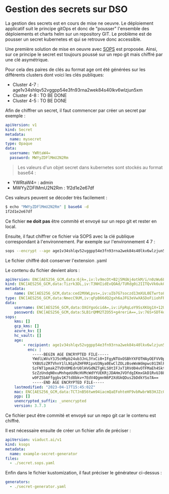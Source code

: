 # Gestion des secrets sur DSO

La gestion des secrets est en cours de mise ne oeuvre. Le déploiement applicatif suit le principe gitOps et donc de "pousser" l'ensemble des déploiements et charts helm sur un repository GIT. Le problème est de pousser un secret kubernetes et qui se retrouve donc accessible.

Une première solution de mise en oeuvre avec [SOPS](https://github.com/mozilla/sops) est proposée. Ainsi, sur ce principe le secret est toujours poussé sur un repo git mais chiffré par une clé asymétrique.

Pour cela des paires de clés au format age ont été générées sur les différents clusters dont voici les clés publiques:
 * Cluster 4-7 : age1v34shlqv52vggpp54e3fn93rna2wek84s40lkv6wlzjun5xm
 * Cluster 4-8 : TO BE DONE
 * Cluster 4-5 : TO BE DONE

Afin de chiffrer un secret, il faut commencer par créer un secret par exemple :
```yaml
apiVersion: v1
kind: Secret
metadata:
  name: mysecret
type: Opaque
data:
  username: YWRtaW4=
  password: MWYyZDFlMmU2N2Rm
```

> Les valeurs d'un objet secret dans kubernetes sont stockés au format base64 :  
  * YWRtaW4= : admin
  * MWYyZDFlMmU2N2Rm : 1f2d1e2e67df

Ces valeurs peuvent se décoder très facilement :

```bash
$ echo "MWYyZDFlMmU2N2Rm" | base64 -d
1f2d1e2e67df
```

Ce fichier **ne doit pas** être commité et envoyé sur un repo git et rester en local.

Ensuite, il faut chiffrer ce fichier via SOPS avec la clé publique correspondant à l'environnement. Par exemple sur l'environnement 4 7 :

```bash
sops --encrypt --age age1v34shlqv52vggpp54e3fn93rna2wek84s40lkv6wlzjun5xm secret.sops.yaml > secret.sops.yaml
```

Le fichier chiffré doit conserver l'extension .yaml

Le contenu du fichier devient alors :

```yaml
apiVersion: ENC[AES256_GCM,data:6jk=,iv:lv9mcOt+B2j5MdAj4otkM/i/n0zWu6LuLJ8dvX0JKT4=,tag:iIqB+o+g2sAj6zOA+4lN4A==,type:str]
kind: ENC[AES256_GCM,data:Tizrk3DL,iv:T3NHIidEvQOAd/TURdg0i2IITQvVk6uk0cWczk6GVho=,tag:/RgSCxBL08fRqMXDLetRew==,type:str]
metadata:
    name: ENC[AES256_GCM,data:ced2MXWLpvs=,iv:uIb7G7soczd13mXUL0ETwrto8n02zTYLUcW3oErotVA=,tag:r1RBTJSlksyCeftH3mH60w==,type:str]
type: ENC[AES256_GCM,data:NmecC9UM,iv:qFpB66dQ2gxh6aJFG3eVwXASDoFiiohFRloi2PY+hiE=,tag:Vy5u36J9u4ZBSGETgEYYaw==,type:str]
data:
    username: ENC[AES256_GCM,data:OXGYgoGcidA=,iv:iFpRqLoY9SsXKUg1X+12UYYSKFWLRnApTkmzYb+EwZE=,tag:IsHcZiuuPntBxs1L/FNCiw==,type:str]
    password: ENC[AES256_GCM,data:5LB1rQMM2TZO55+g4reriA==,iv:76S+SDT4oqeN4Kv/NvrLMCQJL9d0xq2itSSiXVh1O1w=,tag:P2OKKZzfIDW2DS7PLo3qWw==,type:str]
sops:
    kms: []
    gcp_kms: []
    azure_kv: []
    hc_vault: []
    age:
        - recipient: age1v34shlqv52vggpp54e3fn93rna2wek84s40lkv6wlzjun5xm6ekqemjhn3
          enc: |
            -----BEGIN AGE ENCRYPTED FILE-----
            YWdlLWVuY3J5cHRpb24ub3JnL3YxCi0+IFgyNTUxOSBhYXFOTHAyOEFVV0pWUE1p
            YXBUSzZRTVhnY1lLN1phZHFRR1pxU3Nya0EwClZOLzBseWxWdmpwc01INlFRamxL
            SzFNT1pmakZTVDVOMEdrU0lHVGdNZTgKLS0tIFJxT1RVd04vOTFMaEh4SktSblYx
            SzZzUndqN0xuMnhqeUdNcHVMcWdYYUEKRjJDAHmJVOfdgIKmxGkD1RvUJ88tYOKC
            w9FZSbAFfggbv1K7td8bkv+7EdV4QgmnN6P2XdGkQDus2bDdkYSo7A==
            -----END AGE ENCRYPTED FILE-----
    lastmodified: "2023-04-17T15:45:02Z"
    mac: ENC[AES256_GCM,data:TCTJnB56twm94iacmQaEFohteHF9vbRwbrW83HJZc01kd8WRPl6m3Ci1j14hjsgrOWYA6ZCs+LMTANc6IAdpNUzdL1FUQQgrRQFQnOR7ZhKRtzDk5j39r/fYQnMAoqNlIvT2rdBy+iKQAn+Kr4zNv8c2NASLUVZFYQ1GaXKFSCQ=,iv:sHzN0JlrNna7nQwCDijntbSxS9A007iZn4AcW7Mb5hk=,tag:3zCCJPi8nt+R8+k66b6pEQ==,type:str]
    pgp: []
    unencrypted_suffix: _unencrypted
    version: 3.7.3
```

Ce fichier peut être commité et envoyé sur un repo git car le contenu est chiffré.

Il est nécessaire ensuite de créer un fichier afin de préciser :

```yaml
apiVersion: viaduct.ai/v1
kind: ksops
metadata:
  name: example-secret-generator
files:
  - ./secret.sops.yaml
```
Enfin dans le fichier kustomization, il faut préciser le générateur ci-dessus :

```yaml
generators:
  - ./secret-generator.yaml
```




